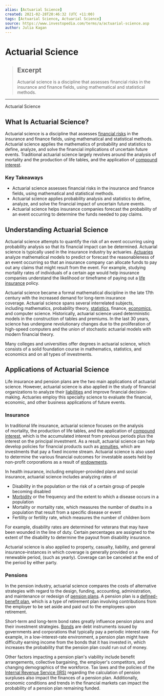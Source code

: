 ```yaml
---
alias: [Actuarial Science]
created: 2021-02-28T20:46:32 (UTC +11:00)
tags: [Actuarial Science, Actuarial Science]
source: https://www.investopedia.com/terms/a/actuarial-science.asp
author: Julia Kagan
---
```


# Actuarial Science

> ## Excerpt
> Actuarial science is a discipline that assesses financial risks in the insurance and finance fields, using mathematical and statistical methods.

---

Actuarial Science
## What Is Actuarial Science?

Actuarial science is a discipline that assesses [financial risks](https://www.investopedia.com/terms/f/financialrisk.asp) in the insurance and finance fields, using mathematical and statistical methods. Actuarial science applies the mathematics of probability and statistics to define, analyze, and solve the financial implications of uncertain future events. Traditional actuarial science largely revolves around the analysis of mortality and the production of life tables, and the application of [compound interest](https://www.investopedia.com/terms/c/compoundinterest.asp).

### Key Takeaways

-   Actuarial science assesses financial risks in the insurance and finance fields, using mathematical and statistical methods.
-   Actuarial science applies probability analysis and statistics to define, analyze, and solve the financial impact of uncertain future events.
-   Actuarial science helps insurance companies forecast the probability of an event occurring to determine the funds needed to pay claims.

## Understanding Actuarial Science

Actuarial science attempts to quantify the risk of an event occurring using probability analysis so that its financial impact can be determined. Actuarial science is typically used in the insurance industry by actuaries. [Actuaries](https://www.investopedia.com/terms/a/actuary.asp) analyze mathematical models to predict or forecast the reasonableness of an event occurring so that an insurance company can allocate funds to pay out any claims that might result from the event. For example, studying mortality rates of individuals of a certain age would help insurance companies understand the likelihood or timeframe of paying out a [life insurance](https://www.investopedia.com/terms/l/lifeinsurance.asp) policy.

Actuarial science became a formal mathematical discipline in the late 17th century with the increased demand for long-term insurance coverage. Actuarial science spans several interrelated subjects, including mathematics, probability theory, [statistics](https://www.investopedia.com/terms/s/statistics.asp), finance, [economics](https://www.investopedia.com/articles/economics/11/difference-between-finance-and-economics.asp), and computer science. Historically, actuarial science used deterministic models in the construction of tables and premiums. In the last 30 years, science has undergone revolutionary changes due to the proliferation of high-speed computers and the union of stochastic actuarial models with modern financial theory.

Many colleges and universities offer degrees in actuarial science, which consists of a solid foundation course in mathematics, statistics, and economics and on all types of investments.

## Applications of Actuarial Science

Life insurance and pension plans are the two main applications of actuarial science. However, actuarial science is also applied in the study of financial organizations to analyze their [liabilities](https://www.investopedia.com/terms/l/liability.asp) and improve financial decision-making. Actuaries employ this specialty science to evaluate the financial, economic, and other business applications of future events.

### Insurance

In traditional life insurance, actuarial science focuses on the analysis of mortality, the production of life tables, and the application of [compound interest](https://www.investopedia.com/terms/c/compoundinterest.asp), which is the accumulated interest from previous periods plus the interest on the principal investment. As a result, actuarial science can help develop policies for financial products such as [annuities](https://www.investopedia.com/terms/a/annuity.asp), which are investments that pay a fixed income stream. Actuarial science is also used to determine the various financial outcomes for investable assets held by non-profit corporations as a result of [endowments](https://www.investopedia.com/terms/e/endowment.asp). 

In health insurance, including employer-provided plans and social insurance, actuarial science includes analyzing rates of

-   Disability in the population or the risk of a certain group of people becoming disabled
-   [Morbidity](https://www.investopedia.com/terms/m/morbidity-rate.asp) or the frequency and the extent to which a disease occurs in a population
-   Mortality or mortality rate, which measures the number of deaths in a population that result from a specific disease or event
-   Fertility or fertility rate, which measures the number of children born

For example, disability rates are determined for veterans that may have been wounded in the line of duty. Certain percentages are assigned to the extent of the disability to determine the payout from disability insurance.

Actuarial science is also applied to property, casualty, liability, and general insurance–instances in which coverage is generally provided on a renewable period, (such as yearly). Coverage can be canceled at the end of the period by either party.

### Pensions

In the pension industry, actuarial science compares the costs of alternative strategies with regard to the design, funding, accounting, administration, and maintenance or redesign of [pension plans](https://www.investopedia.com/terms/p/pensionplan.asp). A pension plan is a [defined-benefit plan](https://www.investopedia.com/terms/d/definedbenefitpensionplan.asp), which is a type of retirement plan involving contributions from the employer to be set aside and paid out to the employees upon retirement.

Short-term and long-term bond rates greatly influence pension plans and their investment strategies. [Bonds](https://www.investopedia.com/terms/b/bond.asp) are debt instruments issued by governments and corporations that typically pay a periodic interest rate. For example, in a low-interest-rate environment, a pension plan might have difficulty earning income from the bonds that it has invested in, which increases the probability that the pension plan could run out of money.

Other factors impacting a pension plan's viability include benefit arrangements, collective bargaining, the employer's competitors, and changing demographics of the workforce. Tax laws and the policies of the [Internal Revenue Service (IRS)](https://www.investopedia.com/terms/i/irs.asp) regarding the calculation of pension surpluses also impact the finances of a pension plan. Additionally, economic conditions and trends in the financial markets can impact the probability of a pension plan remaining funded.
